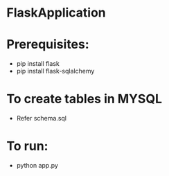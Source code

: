 # FlaskApplication

# Prerequisites:
- pip install flask
- pip install flask-sqlalchemy

# To create tables in MYSQL
- Refer schema.sql

# To run:
- python app.py
